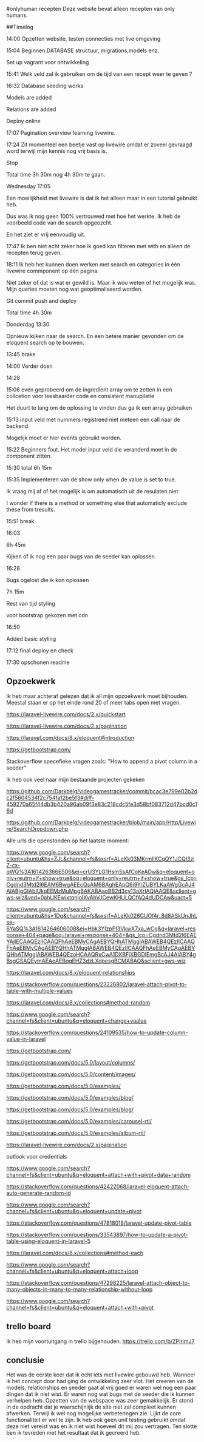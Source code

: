 #onlyhuman recepten
Deze website bevat alleen recepten van only humans.

##Timelog

14:00 Opzetten website, testen connecties met live omgeving

15:04 Beginnen DATABASE structuur, migrations,models enz.

Set up vagrant voor ontwikkeling

15:41 Welk veld zal ik gebruiken om de tijd van een recept weer te geven ?

16:32 Database seeding works

Models are added

Relations are added

Deploy online

17:07 Pagination overview learning livewire.

17:24 Zit momenteel een beetje vast op livewire omdat er zoveel gevraagd word terwijl mijn kennis nog vrij basis is.

Stop

Total time 3h 30m nog 4h 30m te gaan.



Wednesday 17:05

Een moeilijkheid met livewire is dat ik het alleen maar in een tutorial gebruikt heb.

Dus was ik nog geen 100% vertrouwed met hoe het werkte. Ik heb de voorbeeld code van de search opgeozcht.

En het ziet er vrij eenvoudig uit.



 17:47 Ik ben niet echt zeker hoe ik goed kan filteren met with en alleen de recepten terug geven.

18:11 Ik heb het kunnen doen werken met search en categories in één livewire commponent op één pagina.

Niet zeker of dat is wat er gewild is. Maar ik wou weten of het mogelijk was. Mijn queries moeten nog wat geoptimaliseerd worden.

Git commit push and deploy



Total time 4h 30m



Donderdag 13:30

Opnieuw kijken naar de search. En een betere manier gevonden om de eloquent search op te bouwen.

13:45 brake

14:00 Verder doen

14:28

15:06 even geprobeerd om de ingredient array om te zetten in een collcetion voor leesbaarder code en consistent manupilatie

Het duurt te lang om de oplossing te vinden dus ga ik een array gebruiken

15:13 input veld met nummers registreed niet meteen een call naar de backend.

Mogelijk moet er hier events gebruikt worden.

15:22 Beginners fout. Het model input veld die veranderd moet in de component zitten.

15:30 total 6h 15m

15:35 Implementeren van de show only when de value is set to true.

Ik vraag mij af of het mogelijk is om automatisch uit de resulaten niet 

I wonder if there is a method or something else that automaticly exclude these from tresults.

15:51 break

16:03

6h 45m

Kijken of ik nog een paar bugs van de seeder kan oplossen.

16:28

Bugs ogelost die ik kon oplossen

7h 15m

Rest van tijd styling

voor bootstrap gekozen met cdn

16:50

Added basic styling

17:12 final deploy en check

17:30 opschonen readme

## Opzoekwerk
Ik heb maar achteraf gelezen dat ik all mijn opzoekwerk moet bijhouden.
Meestal staan er op het einde rond 20 of meer tabs open met vragen.

https://laravel-livewire.com/docs/2.x/quickstart

https://laravel-livewire.com/docs/2.x/pagination

https://laravel.com/docs/8.x/eloquent#introduction

https://getbootstrap.com/

Stackoverflow specefieke vragen zoals: "How to append a pivot column in a seeder"

Ik heb ook veel naar mijn bestaande projecten gekeken

https://github.com/Darkbelg/videogamestracker/commit/bcac3e799e02b2dc2f5604534f2c754fa12be5f3#diff-459270a65f44db3b420a96ab09f3e83c218cdc5fe3d58bf083712d47bcd0c16d

https://github.com/Darkbelg/videogamestracker/blob/main/app/Http/Livewire/SearchDropdown.php

Alle urls die openstonden op het laatste moment:

https://www.google.com/search?client=ubuntu&hs=ZJL&channel=fs&sxsrf=ALeKk03MKrmllKCqQY1JCQI3zjZ-cx-qWQ%3A1614263666506&ei=crU3YLG1HsmSsAfCoKeADw&q=eloquent+only+reutrn+if+show+true&oq=eloquent+only+reutrn+if+show+true&gs_lcp=Cgdnd3Mtd2l6EAM6BwgAEEcQsAM6BAghEApQ6i9YrZUBYLKaAWgGcAJ4AIABjgGIAbIUkgEEMzMuMpgBAKABAaoBB2d3cy13aXrIAQjAAQE&sclient=gws-wiz&ved=0ahUKEwixtqnjoIXvAhVJCewKHULQCfAQ4dUDCAw&uact=5

https://www.google.com/search?client=ubuntu&hs=1Dg&channel=fs&sxsrf=ALeKk026GUOf4r_8d8ASkUnJhLse-6YaSQ%3A1614264606008&ei=Hbk3YIzpPI3VkwX7xa_wCg&q=laravel+response+404+page&oq=laravel+response+404+&gs_lcp=Cgdnd3Mtd2l6EAEYAjIECAAQEzIICAAQFhAeEBMyCAgAEBYQHhATMggIABAWEB4QEzIICAAQFhAeEBMyCAgAEBYQHhATMggIABAWEB4QEzIICAAQFhAeEBMyCAgAEBYQHhATMggIABAWEB4QEzoHCAAQRxCwA1DXBFjXBGDlEmgBcAJ4AIABY4gBsgGSAQEymAEAoAEBqgEHZ3dzLXdpesgBCMABAQ&sclient=gws-wiz

https://laravel.com/docs/8.x/eloquent-relationships

https://stackoverflow.com/questions/23226802/laravel-attach-pivot-to-table-with-multiple-values

https://laravel.com/docs/8.x/collections#method-random

https://www.google.com/search?channel=fs&client=ubuntu&q=eloquent+change+vaalue

https://stackoverflow.com/questions/24109535/how-to-update-column-value-in-laravel

https://getbootstrap.com/

https://getbootstrap.com/docs/5.0/layout/columns/

https://getbootstrap.com/docs/5.0/content/images/

https://getbootstrap.com/docs/5.0/examples/

https://getbootstrap.com/docs/5.0/examples/blog/

https://getbootstrap.com/docs/5.0/examples/blog/

https://getbootstrap.com/docs/5.0/examples/carousel-rtl/

https://getbootstrap.com/docs/5.0/examples/album-rtl/

https://laravel-livewire.com/docs/2.x/pagination

outlook voor credentials

https://www.google.com/search?channel=fs&client=ubuntu&q=eloquent+attach+with+pivot+data+random

https://stackoverflow.com/questions/42422068/laravel-eloquent-attach-auto-generate-random-id

https://www.google.com/search?channel=fs&client=ubuntu&q=eloquent+update+pivot

https://stackoverflow.com/questions/47818018/laravel-update-pivot-table

https://stackoverflow.com/questions/33543897/how-to-update-a-pivot-table-using-eloquent-in-laravel-5

https://laravel.com/docs/8.x/collections#method-each

https://www.google.com/search?channel=fs&client=ubuntu&q=eloquent+attach+loop

https://stackoverflow.com/questions/47298225/laravel-attach-object-to-many-objects-in-many-to-many-relationship-without-loop

https://www.google.com/search?channel=fs&client=ubuntu&q=eloquent+attach+with+pivot

## trello board
Ik heb mijn voortuitgang in trello bijgehouden.
https://trello.com/b/ZPirimJ7

## conclusie
Het was de eerste keer dat ik echt iets met livewire gebouwd heb. Wanneer ik het concept door had ging de ontwikkeling zeer vlot.
Het creeren van de models, relationships en seeder gaat al vrij goed er waren wel nog een paar dingen dat ik niet wist.
Er waren nog wat bugs met de seeder die ik kunnen verhelpen heb.
Opzetten van de webspace was zeer gemakkelijk.
Er stond in de opdracht dat je waarschijnlijk de site niet zal compleet kunnen afwerken. Terwijl ik wel nog mogelijke verbeteringen zie.
Lijkt de core functionaliteit er wel te zijn. Ik heb ook geen unit testing gebruikt omdat deze niet vereist was en ik niet wist hoeveel dit mij zou vertragen.
Ten slotte ben ik tevreden met het resultaat dat ik gecreerd heb.
